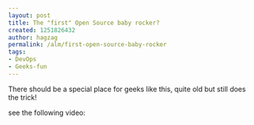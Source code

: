 ```yaml
---
layout: post
title: The "first" Open Source baby rocker?
created: 1251826432
author: hagzag
permalink: /alm/first-open-source-baby-rocker
tags:
- DevOps
- Geeks-fun
---
```

<p>There should be a special place for geeks like this, quite old but still does the trick!</p>
<p>see the following video:</p>
<!--break-->
<p><object width="425" height="344">
<param name="movie" value="http://www.youtube.com/v/bYcF_xX2DE8&amp;hl=en&amp;fs=1&amp;color1=0xe1600f&amp;color2=0xfebd01" />
<param name="allowFullScreen" value="true" />
<param name="allowscriptaccess" value="always" /><embed src="http://www.youtube.com/v/bYcF_xX2DE8&amp;hl=en&amp;fs=1&amp;color1=0xe1600f&amp;color2=0xfebd01" type="application/x-shockwave-flash" allowscriptaccess="always" allowfullscreen="true" width="425" height="344"></embed></object></p>

